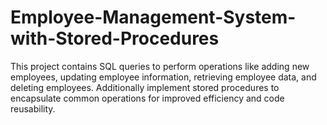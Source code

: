 # Employee-Management-System-with-Stored-Procedures
 This project contains SQL queries to perform operations like adding new employees, updating employee information, retrieving employee data, and deleting employees. Additionally implement stored procedures to encapsulate common operations for improved efficiency and code reusability.
